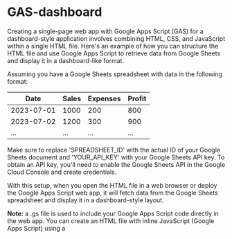 # GAS-dashboard

Creating a single-page web app with Google Apps Script (GAS) for a dashboard-style application involves combining HTML, CSS, and JavaScript within a single HTML file. Here's an example of how you can structure the HTML file and use Google Apps Script to retrieve data from Google Sheets and display it in a dashboard-like format.

Assuming you have a Google Sheets spreadsheet with data in the following format:

Date | Sales |	Expenses |	Profit
--- | --- | --- | --- 
2023-07-01 |	1000	| 200	| 800
2023-07-02 | 1200 |	300 |	900
...	| ...	| ...	| ...

Make sure to replace 'SPREADSHEET_ID' with the actual ID of your Google Sheets document and 'YOUR_API_KEY' with your Google Sheets API key. To obtain an API key, you'll need to enable the Google Sheets API in the Google Cloud Console and create credentials.

With this setup, when you open the HTML file in a web browser or deploy the Google Apps Script web app, it will fetch data from the Google Sheets spreadsheet and display it in a dashboard-style layout.

 **Note:** a .gs file is used to include your Google Apps Script code directly in the web app. You can create an HTML file with inline JavaScript (Google Apps Script) using a <script> tag with the type="text/google-script" attribute.

